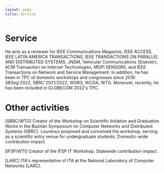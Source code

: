 ```yaml
---
layout: page
title: Service
---
```


# Service

He acts as a reviewer for IEEE Communications Magazine, IEEE ACCESS, IEEE LATIN AMERICA TRANSACTIONS, IEEE TRANSACTIONS ON PARALLEL AND DISTRIBUTED SYSTEMS, JNSM, Vehicular Communications (Elsevier), ACM Transaction on Internet Technologies, MDPI SENSORS, and IEEE Transactions on Network and Service Management. In addition, he has been in TPC of domestic workshops and congresses since 2016: SBSeg'2022, SBRC'2021/2022, WGRS, WCGA, WTG. Moreover, recently, he has been included in GLOBECOM 2022's TPC.

# Other activities

[SBRC/WTG] Creator of the Workshop on Scientific Initiation and Graduation Works in the Bazilian Symposium on Computer Networks and Distributed Systems (SBRC). Lourenço proposed and conceived the workshop, serving as a scientific entry venue for undergraduate students. Domestic-wide contribution impact.

[IFSP/WTI] Creator of the IFSP IT Workshop. Statewide contribution impact.

[LARC] ITA's representative of ITA at the National Laboratory of Computer Networks (LARC).


